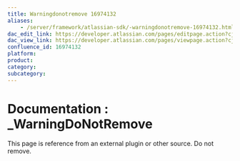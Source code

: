 ```yaml
---
title: Warningdonotremove 16974132
aliases:
    - /server/framework/atlassian-sdk/-warningdonotremove-16974132.html
dac_edit_link: https://developer.atlassian.com/pages/editpage.action?cjm=wozere&pageId=16974132
dac_view_link: https://developer.atlassian.com/pages/viewpage.action?cjm=wozere&pageId=16974132
confluence_id: 16974132
platform:
product:
category:
subcategory:
---
```

# Documentation : \_WarningDoNotRemove

This page is reference from an external plugin or other source. Do not remove.





















































































































































































































































